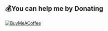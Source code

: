 <!-- ### Hello, I'm Ravi! 👋

- 🔭 I’m currently working on Android Projects.
- 🌱 I’m currently learning More about BlockChain.
- 📫 How to reach me: [LinkedIn - @ravimandal06](https://www.linkedin.com/in/ravimandal06/) , [Portfolio - @iamravi](https://ravimandal06.github.io/ravimandal.github.io/)


<!-- <p dir="auto">
<a href="https://www.linkedin.com/in/ravimandal06/" rel="nofollow"><img src="https://camo.githubusercontent.com/0ef3a693eae15e40c18cb18892caf8b58afae789b64b7d35c488e58f2e5e0100/68747470733a2f2f696d672e736869656c64732e696f2f62616467652f2d696d746865706b2d626c75653f7374796c653d666c61742d737175617265266c6f676f3d4c696e6b6564696e266c6f676f436f6c6f723d7768697465266c696e6b3d68747470733a2f2f7777772e6c696e6b6564696e2e636f6d2f696e2f696d746865706b2f" alt="Linkedin: imthepk" data-canonical-src="https://img.shields.io/badge/-imthepk-blue?style=flat-square&amp;logo=Linkedin&amp;logoColor=white&amp;link=https://www.linkedin.com/in/ravimandal06/" style="max-width: 100%;"></a>
<a href="https://github.com/ravimandal06"><img src="https://camo.githubusercontent.com/a87ab1527ff51626b6cd794ebcde5b0c0274fe5702ae275aefb0cf548b41e925/68747470733a2f2f696d672e736869656c64732e696f2f6769746875622f666f6c6c6f776572732f69616d706177616e3f6c6162656c3d666f6c6c6f77267374796c653d736f6369616c" alt="GitHub ravimandal06" data-canonical-src="https://img.shields.io/github/followers/ravimandal06?label=follow&amp;style=social" style="max-width: 100%;"></a>
<a href="https://ravimandal06.github.io/ravimandal.github.io/" rel="nofollow"><img src="https://camo.githubusercontent.com/75863c6875e3d3d41b1f847fd24c9275fbdcf638396bcb6fe452df7146ad11ea/68747470733a2f2f696d672e736869656c64732e696f2f62616467652f506f7274666f6c696f576562736974652d706177616e2e6c6976652d3236343866663f7374796c653d666c61742d737175617265266c6f676f3d676f6f676c652d6368726f6d65" alt="website" data-canonical-src="https://img.shields.io/badge/PortfolioWebsite-ravimandal-2648ff?style=flat-square&amp;logo=google-chrome" style="max-width: 100%;"></a></p> -->

<!-- Languages and Tools:
<!-- <img src="https://img.icons8.com/color/30/000000/python--v1.png"> -->
<!-- <img src="https://img.icons8.com/color/30/000000/android-os.png"> <img src="https://img.icons8.com/color/30/000000/java-coffee-cup-logo--v1.png"> <img src="https://img.icons8.com/ios-filled/30/ffffff/django.png"> <img src="https://img.icons8.com/color/30/000000/javascript--v1.png">
 --> 

<!-- 
[![Top Langs](https://github-readme-stats.vercel.app/api/top-langs/?username=ravimandal06&layout=compact)](https://github.com/ravimandal06/github-readme-stats) ![Ravi's GitHub stats](https://github-readme-stats.vercel.app/api?username=ravimandal06&show_icons=true&theme=white) -->

<!-- [![JavaExampleApp](https://github-readme-stats.vercel.app/api/pin/?username=ravimandal06&repo=PopularNews)](https://github.com/anuraghazra/PopularNews) 
[![Android-Login-Authentication-System-Firebase](https://github-readme-stats.vercel.app/api/pin/?username=ravimandal06&repo=Android-Login-Authentication-System-Firebase)](https://github.com/anuraghazra/Android-Login-Authentication-System-Firebase) -->

<!-- <div align="center" dir="auto">
<h3 dir="auto"><a id="user-content-show-some-️-by-starring-some-of-the-repositories" class="anchor" aria-hidden="true" href="#show-some-️-by-starring-some-of-the-repositories"><svg class="octicon octicon-link" viewBox="0 0 16 16" version="1.1" width="16" height="16" aria-hidden="true"><path fill-rule="evenodd" d="M7.775 3.275a.75.75 0 001.06 1.06l1.25-1.25a2 2 0 112.83 2.83l-2.5 2.5a2 2 0 01-2.83 0 .75.75 0 00-1.06 1.06 3.5 3.5 0 004.95 0l2.5-2.5a3.5 3.5 0 00-4.95-4.95l-1.25 1.25zm-4.69 9.64a2 2 0 010-2.83l2.5-2.5a2 2 0 012.83 0 .75.75 0 001.06-1.06 3.5 3.5 0 00-4.95 0l-2.5 2.5a3.5 3.5 0 004.95 4.95l1.25-1.25a.75.75 0 00-1.06-1.06l-1.25 1.25a2 2 0 01-2.83 0z"></path></svg></a>Show some <g-emoji class="g-emoji" alias="heart" fallback-src="https://github.githubassets.com/images/icons/emoji/unicode/2764.png">❤️</g-emoji> by starring some of the repositories!</h3>
</div> --> 
















  ## 💰You can help me by Donating
  
  [![BuyMeACoffee](https://img.shields.io/badge/Buy%20Me%20a%20Coffee-ffdd00?style=for-the-badge&logo=buy-me-a-coffee&logoColor=black)](https://buymeacoffee.com/ravimandal) 


